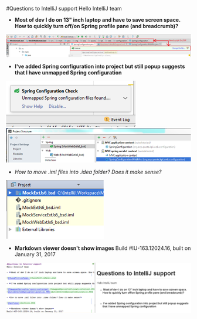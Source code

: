 #Questions to IntelliJ support
Hello IntelliJ team

- **Most of dev I do on 13" inch laptop and have to save screen space. How to quickly turn off/on Spring profile pane (and breadcrumb)?**

![ChangProfilePanel](ChangProfilePanel.png)

- **I've added Spring configuration into project but still popup suggests that I have unmapped Spring configuration**

![UnmappedSpringConfigurationContext](UnmappedSpringConfigurationContext.PNG)  
![AutodetectedSpringConfiguration.PNG](AutodetectedSpringConfiguration.PNG)

- *How to move .iml files into .idea folder? Does it make sense?*

![ImlFiles](.\ImlFiles.PNG)

- **Markdown viewer doesn't show images**
Build #IU-163.12024.16, built on January 31, 2017

![Markdown doesn't render images](MarkdownImageIssue.PNG)